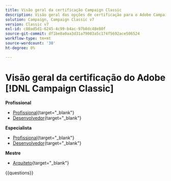 ```yaml
---
title: Visão geral da certificação Campaign Classic
description: Visão geral das opções de certificação para o Adobe Campaign Classic
solution: Campaign, Campaign Classic v7
version: Classic v7
exl-id: c80ad5d1-6245-4c99-b4ac-97b8dc48e80f
source-git-commit: df1be8a0aa3d31a79083a5c174f5692ace506524
workflow-type: tm+mt
source-wordcount: '30'
ht-degree: 0%

---
```


# Visão geral da certificação do Adobe [!DNL Campaign Classic]

**Profissional**

* [Profissional](https://certification.adobe.com/certification/campaign-classic-business-practitioner-professional){target="_blank"} <!--AD0-E329-->
* [Desenvolvedor](https://certification.adobe.com/certification/developer-professional){target="_blank"} <!--AD0-E331-->

**Especialista**

* [Profissional](https://certification.adobe.com/certification/campaign-classic-business-practitioner-expert){target="_blank"} <!--AD0-E327-->
* [Desenvolvedor](https://certification.adobe.com/certification/campaign-classic-developer-expert){target="_blank"} <!--AD0-E330-->

**Mestre**

* [Arquiteto](https://certification.adobe.com/certification/campaign-classic-architect-master){target="_blank"} <!--AD0-E328-->

{{questions}}

